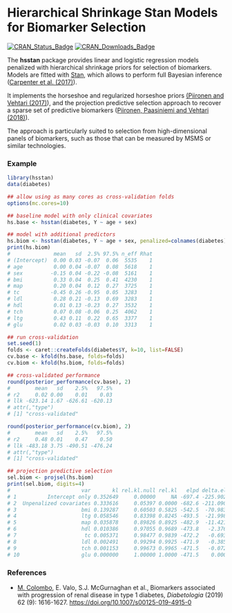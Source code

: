 # Hierarchical Shrinkage Stan Models for Biomarker Selection

[![CRAN\_Status\_Badge](http://www.r-pkg.org/badges/version/hsstan)](https://cran.r-project.org/package=hsstan)
[![CRAN\_Downloads\_Badge](https://cranlogs.r-pkg.org/badges/hsstan)](https://cran.r-project.org/package=hsstan)

The **hsstan** package provides linear and logistic regression models penalized
with hierarchical shrinkage priors for selection of biomarkers. Models are
fitted with [Stan](https://mc-stan.org), which allows to perform full Bayesian
inference ([Carpenter et al. (2017)](https://doi.org/10.18637/jss.v076.i01)).

It implements the horseshoe and regularized horseshoe priors [(Piironen and
Vehtari (2017)](https://doi.org/10.1214/17-EJS1337SI)), and the projection
predictive selection approach to recover a sparse set of predictive biomarkers
([Piironen, Paasiniemi and Vehtari (2018)](https://arxiv.org/abs/1810.02406)).

The approach is particularly suited to selection from high-dimensional panels
of biomarkers, such as those that can be measured by MSMS or similar technologies.

### Example

```r
library(hsstan)
data(diabetes)

## allow using as many cores as cross-validation folds
options(mc.cores=10)

## baseline model with only clinical covariates
hs.base <- hsstan(diabetes, Y ~ age + sex)

## model with additional predictors
hs.biom <- hsstan(diabetes, Y ~ age + sex, penalized=colnames(diabetes)[3:10])
print(hs.biom)
#              mean   sd  2.5% 97.5% n_eff Rhat
# (Intercept)  0.00 0.03 -0.07  0.06  5535    1
# age          0.00 0.04 -0.07  0.08  5618    1
# sex         -0.15 0.04 -0.22 -0.08  5161    1
# bmi          0.33 0.04  0.25  0.41  4230    1
# map          0.20 0.04  0.12  0.27  3725    1
# tc          -0.45 0.26 -0.95  0.05  3283    1
# ldl          0.28 0.21 -0.13  0.69  3283    1
# hdl          0.01 0.13 -0.23  0.27  3532    1
# tch          0.07 0.08 -0.06  0.25  4062    1
# ltg          0.43 0.11  0.22  0.65  3377    1
# glu          0.02 0.03 -0.03  0.10  3313    1

## run cross-validation
set.seed(1)
folds <- caret::createFolds(diabetes$Y, k=10, list=FALSE)
cv.base <- kfold(hs.base, folds=folds)
cv.biom <- kfold(hs.biom, folds=folds)

## cross-validated performance
round(posterior_performance(cv.base), 2)
#        mean   sd    2.5%   97.5%
# r2     0.02 0.00    0.01    0.03
# llk -623.14 1.67 -626.61 -620.13
# attr(,"type")
# [1] "cross-validated"

round(posterior_performance(cv.biom), 2)
#        mean   sd    2.5%   97.5%
# r2     0.48 0.01    0.47    0.50
# llk -483.18 3.75 -490.51 -476.24
# attr(,"type")
# [1] "cross-validated"

## projection predictive selection
sel.biom <- projsel(hs.biom)
print(sel.biom, digits=4)
#                       var       kl rel.kl.null rel.kl   elpd delta.elpd
# 1          Intercept only 0.352649     0.00000     NA -697.4 -225.90205
# 2  Unpenalized covariates 0.333616     0.05397 0.0000 -682.6 -211.09068
# 3                     bmi 0.139287     0.60503 0.5825 -542.5  -70.98338
# 4                     ltg 0.058546     0.83398 0.8245 -493.5  -21.99851
# 5                     map 0.035878     0.89826 0.8925 -482.9  -11.42176
# 6                     hdl 0.010386     0.97055 0.9689 -473.8   -2.37619
# 7                      tc 0.005371     0.98477 0.9839 -472.2   -0.69300
# 8                     ldl 0.002491     0.99294 0.9925 -471.9   -0.38562
# 9                     tch 0.001153     0.99673 0.9965 -471.5   -0.07225
# 10                    glu 0.000000     1.00000 1.0000 -471.5    0.00000
```

### References

* [M. Colombo][mcol], E. Valo, S.J. McGurnaghan et al.,
  Biomarkers associated with progression of renal disease in type 1 diabetes,
  _Diabetologia_ (2019) 62 (9): 1616-1627.
  https://doi.org/10.1007/s00125-019-4915-0

[mcol]: https://pm2.phs.ed.ac.uk/~mcolombo/
